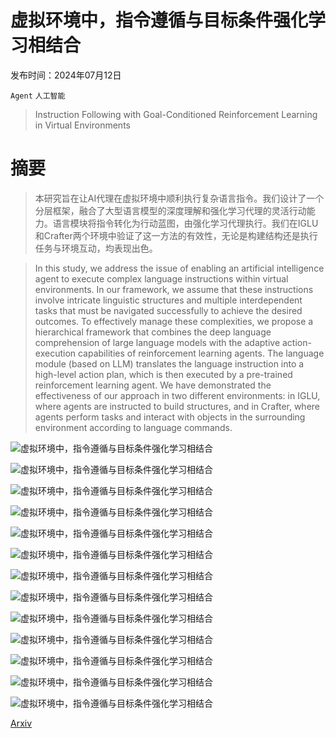 # 虚拟环境中，指令遵循与目标条件强化学习相结合

发布时间：2024年07月12日

`Agent` `人工智能`

> Instruction Following with Goal-Conditioned Reinforcement Learning in Virtual Environments

# 摘要

> 本研究旨在让AI代理在虚拟环境中顺利执行复杂语言指令。我们设计了一个分层框架，融合了大型语言模型的深度理解和强化学习代理的灵活行动能力。语言模块将指令转化为行动蓝图，由强化学习代理执行。我们在IGLU和Crafter两个环境中验证了这一方法的有效性，无论是构建结构还是执行任务与环境互动，均表现出色。

> In this study, we address the issue of enabling an artificial intelligence agent to execute complex language instructions within virtual environments. In our framework, we assume that these instructions involve intricate linguistic structures and multiple interdependent tasks that must be navigated successfully to achieve the desired outcomes. To effectively manage these complexities, we propose a hierarchical framework that combines the deep language comprehension of large language models with the adaptive action-execution capabilities of reinforcement learning agents. The language module (based on LLM) translates the language instruction into a high-level action plan, which is then executed by a pre-trained reinforcement learning agent. We have demonstrated the effectiveness of our approach in two different environments: in IGLU, where agents are instructed to build structures, and in Crafter, where agents perform tasks and interact with objects in the surrounding environment according to language commands.

![虚拟环境中，指令遵循与目标条件强化学习相结合](../../../paper_images/2407.09287/visual-abstract.png)

![虚拟环境中，指令遵循与目标条件强化学习相结合](../../../paper_images/2407.09287/x1.png)

![虚拟环境中，指令遵循与目标条件强化学习相结合](../../../paper_images/2407.09287/scheme.png)

![虚拟环境中，指令遵循与目标条件强化学习相结合](../../../paper_images/2407.09287/C13.png)

![虚拟环境中，指令遵循与目标条件强化学习相结合](../../../paper_images/2407.09287/C96.png)

![虚拟环境中，指令遵循与目标条件强化学习相结合](../../../paper_images/2407.09287/C114.png)

![虚拟环境中，指令遵循与目标条件强化学习相结合](../../../paper_images/2407.09287/collect_wood.png)

![虚拟环境中，指令遵循与目标条件强化学习相结合](../../../paper_images/2407.09287/collect_coal.png)

![虚拟环境中，指令遵循与目标条件强化学习相结合](../../../paper_images/2407.09287/collect_stone.png)

![虚拟环境中，指令遵循与目标条件强化学习相结合](../../../paper_images/2407.09287/x2.png)

![虚拟环境中，指令遵循与目标条件强化学习相结合](../../../paper_images/2407.09287/x3.png)

![虚拟环境中，指令遵循与目标条件强化学习相结合](../../../paper_images/2407.09287/x4.png)

![虚拟环境中，指令遵循与目标条件强化学习相结合](../../../paper_images/2407.09287/x5.png)

[Arxiv](https://arxiv.org/abs/2407.09287)